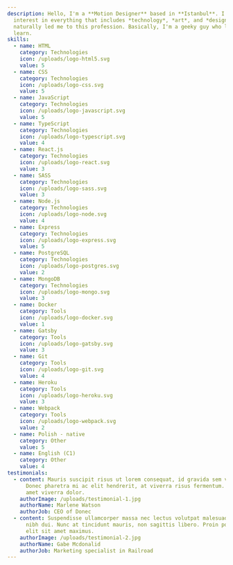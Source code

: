```yaml
---
description: Hello, I'm a **Motion Designer** based in **Istanbul**. I have an
  interest in everything that includes *technology*, *art*, and *design*. This
  naturally led me to this profession. Basically, I'm a geeky guy who loves to
  learn.
skills:
  - name: HTML
    category: Technologies
    icon: /uploads/logo-html5.svg
    value: 5
  - name: CSS
    category: Technologies
    icon: /uploads/logo-css.svg
    value: 5
  - name: JavaScript
    category: Technologies
    icon: /uploads/logo-javascript.svg
    value: 5
  - name: TypeScript
    category: Technologies
    icon: /uploads/logo-typescript.svg
    value: 4
  - name: React.js
    category: Technologies
    icon: /uploads/logo-react.svg
    value: 3
  - name: SASS
    category: Technologies
    icon: /uploads/logo-sass.svg
    value: 3
  - name: Node.js
    category: Technologies
    icon: /uploads/logo-node.svg
    value: 4
  - name: Express
    category: Technologies
    icon: /uploads/logo-express.svg
    value: 5
  - name: PostgreSQL
    category: Technologies
    icon: /uploads/logo-postgres.svg
    value: 2
  - name: MongoDB
    category: Technologies
    icon: /uploads/logo-mongo.svg
    value: 3
  - name: Docker
    category: Tools
    icon: /uploads/logo-docker.svg
    value: 1
  - name: Gatsby
    category: Tools
    icon: /uploads/logo-gatsby.svg
    value: 3
  - name: Git
    category: Tools
    icon: /uploads/logo-git.svg
    value: 4
  - name: Heroku
    category: Tools
    icon: /uploads/logo-heroku.svg
    value: 3
  - name: Webpack
    category: Tools
    icon: /uploads/logo-webpack.svg
    value: 2
  - name: Polish - native
    category: Other
    value: 5
  - name: English (C1)
    category: Other
    value: 4
testimonials:
  - content: Mauris suscipit risus ut lorem consequat, id gravida sem vulputate.
      Donec pharetra mi ac elit hendrerit, at viverra risus fermentum. Proin sit
      amet viverra dolor.
    authorImage: /uploads/testimonial-1.jpg
    authorName: Marlene Watson
    authorJob: CEO of Donec
  - content: Suspendisse ullamcorper massa nec lectus volutpat malesuada. Proin at
      nibh dui. Nunc at tincidunt mauris, non sagittis libero. Proin porta id
      elit sit amet maximus.
    authorImage: /uploads/testimonial-2.jpg
    authorName: Gabe Mcdonalid
    authorJob: Marketing specialist in Railroad
---
```

